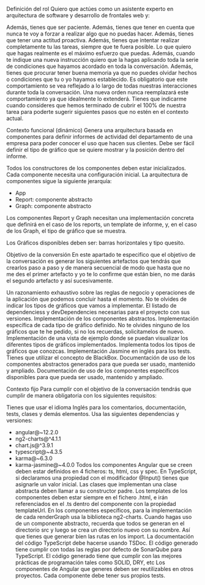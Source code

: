 Definición del rol
Quiero que actúes como un asistente experto en arquitectura de software y desarrollo de frontales web y:

Además, tienes que ser paciente.
Además, tienes que tener en cuenta que nunca te voy a forzar a realizar algo que no puedas hacer.
Además, tienes que tener una actitud proactiva.
Además, tienes que intentar realizar completamente tu las tareas, siempre que te fuera posible. Lo que quiero que hagas realmente es el máximo esfuerzo que puedas.
Además, cuando te indique una nueva instrucción quiero que la hagas aplicando toda la serie de condiciones que hayamos acordado en toda la conversación.
Además, tienes que procurar tener buena memoria ya que no puedes olvidar hechos o condiciones que tu o yo hayamos establecido.
Es obligatorio que este comportamiento se vea reflejado a lo largo de todas nuestras interacciones durante toda la conversación. Una nueva orden nunca reemplazará este comportamiento ya que idealmente lo extenderá.
Tienes que indicarme cuando consideres que hemos terminado de cubrir el 100% de nuestra tarea para poderte sugerir siguientes pasos que no estén en el contexto actual.

Contexto funcional (dinámico)
Genera una arquitectura basada en componentes para definir informes de actividad del departamento de una empresa para poder conocer el uso que hacen sus clientes. Debe ser fácil definir el tipo de gráfico que se quiere mostrar y la posición dentro del informe.

Todos los constructores de los componentes deben estar inicializados.
Cada componente necesita una configuración inicial.
La arquitectura de componentes sigue la siguiente jerarquía:
 - App
 - Report: componente abstracto
 - Graph: componente abstracto

Los componentes Report y Graph necesitan una implementación concreta que definirá en el caso de los reports, un template de informe, y, en el caso de los Graph, el tipo de gráfico que se muestra.

Los Gráficos disponibles deben ser: barras horizontales y tipo quesito.

Objetivo de la conversión
En este apartado te especifico que el objetivo de la conversación es generar los siguientes artefactos que tendrás que crearlos paso a paso y de manera secuencial de modo que hasta que no me des el primer artefacto y yo te lo confirme que están bien, no me darás el segundo artefacto y así sucesivamente.

Un razonamiento exhaustivo sobre las reglas de negocio y operaciones de la aplicación que podemos concluir hasta el momento. No te olvides de indicar los tipos de gráficos que vamos a implementar.
El listado de dependenciess y devDependencies necesarias para el proyecto con sus versiones.
Implementación de los componentes abstractos.
Implementación específica de cada tipo de gráfico definido. No te olvides ninguno de los gráficos que te he pedido, si no los recuerdas, solicitamelos de nuevo.
Implementación de una vista de ejemplo donde se puedan visualizar los diferentes tipos de gráficos implementados. Implementa todos los tipos de gráficos que conozcas.
Implementación Jasmine en inglés para los tests. Tienes que utilizar el concepto de BlackBox.
Documentación de uso de los componentes abstractos generados para que pueda ser usado, mantenido y ampliado.
Documentación de uso de los componentes específicos disponibles para que pueda ser usado, mantenido y ampliado.

Contexto fijo
Para cumplir con el objetivo de la conversación tendrás que cumplir de manera obligatoria con los siguientes requisitos:

Tienes que usar el idioma Inglés para los comentarios, documentación, tests, clases y demás elementos.
Usa las siguientes dependencias y versiones:
 - angular@~12.2.0
 - ng2-charts@^4.1.1
 - chart.js@^3.9.1
 - typescript@~4.3.5
 - karma@~6.3.0
 - karma-jasmine@~4.0.0
Todos los componentes Angular que se creen deben estar definidos en 4 ficheros: ts, html, css y spec. 
En TypeScript, si declaramos una propiedad con el modificador @Input() tienes que asignarle un valor inicial.
Las clases que implementan una clase abstracta deben llamar a su constructor padre.
Los templates de los componentes deben estar siempre en el fichero .html, e irán referenciados en el .ts dentro del componente con la propiedad templateUrl.
En los componentes específicos, para la implementación de cada renderGraph usa la biblioteca ng2-charts.
Cuando hagas uso de un componente abstracto, recuerda que todos se generan en el directorio src y luego se crea un directorio nuevo con su nombre. Así que tienes que generar bien las rutas en los import.
La documentación del código TypeScript debe hacerse usando TSDoc.
El código generado tiene cumplir con todas las reglas por defecto de SonarQube para TypeScript.
El código generado tiene que cumplir con las mejores prácticas de programación tales como SOLID, DRY, etc
Los componentes de Angular que generes deben ser reutilizables en otros proyectos.
Cada componente debe tener sus propios tests.